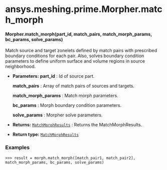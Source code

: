 # ansys.meshing.prime.Morpher.match_morph



#### Morpher.match_morph(part_id, match_pairs, match_morph_params, bc_params, solve_params)

Match source and target zonelets defined by match pairs with prescribed boundary conditions for each pair. Also, solves boundary condition parameters to define uniform surface and volume regions in source neighborhood.

* **Parameters:**
  **part_id**
  : Id of source part.

  **match_pairs**
  : Array of match pairs of sources and targets.

  **match_morph_params**
  : Match morph parameters.

  **bc_params**
  : Morph boundary condition parameters.

  **solve_params**
  : Morpher solve parameters.
* **Returns:**
  [`MatchMorphResults`](ansys.meshing.prime.MatchMorphResults.md#ansys.meshing.prime.MatchMorphResults)
  : Returns the MatchMorphResults.
* **Return type:**
  [`MatchMorphResults`](ansys.meshing.prime.MatchMorphResults.md#ansys.meshing.prime.MatchMorphResults)

### Examples

```pycon
>>> result = morph.match_morph([match_pair1, match_pair2], match_morph_params, bc_params, solve_params)
```

<!-- !! processed by numpydoc !! -->
